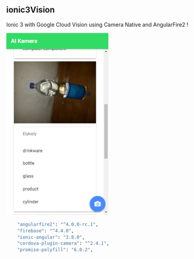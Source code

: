## ionic3Vision

Ionic 3 with Google Cloud Vision using Camera Native and AngularFire2 !

![Alt text](/src/assets/img/ai.png?raw=true "AI Camera")


```bash
    "angularfire2": "^4.0.0-rc.1",
    "firebase": "^4.4.0",
    "ionic-angular": "3.8.0",
    "cordova-plugin-camera": "^2.4.1",
    "promise-polyfill": "6.0.2",
```
